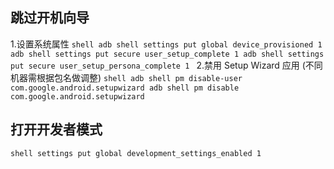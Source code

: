 ## 跳过开机向导
1.设置系统属性
`shell
adb shell settings put global device_provisioned 1
adb shell settings put secure user_setup_complete 1
adb shell settings put secure user_setup_persona_complete 1
`
2.禁用 Setup Wizard 应用 (不同机器需根据包名做调整)
`shell
adb shell pm disable-user com.google.android.setupwizard
adb shell pm disable com.google.android.setupwizard
`

## 打开开发者模式
`shell
settings put global development_settings_enabled 1`
